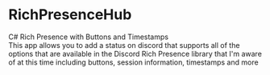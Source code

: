 # RichPresenceHub
C# Rich Presence with Buttons and Timestamps</br>
This app allows you to add a status on discord that supports all of the options that are available in the Discord Rich Presence library that I'm aware of at this time including buttons, session information, timestamps and more
